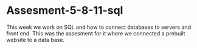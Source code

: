 # Assesment-5-8-11-sql

This week we work on SQL and how to connect databases to servers and front end. This was the assesment for it where we connected a prebuilt website to a data base.
